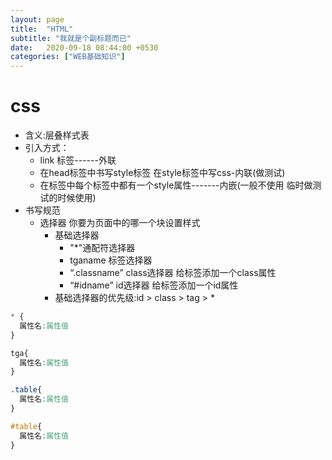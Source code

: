 ```yaml
---
layout: page
title:  "HTML"
subtitle: "我就是个副标题而已"
date:   2020-09-18 08:44:00 +0530
categories: ["WEB基础知识"]
---
```


# css 
  - 含义:层叠样式表
  - 引入方式：
    - link 标签------外联
    - 在head标签中书写style标签 在style标签中写css-内联(做测试)
    - 在标签中每个标签中都有一个style属性-------内嵌(一般不使用 临时做测试的时候使用)
  - 书写规范
    - 选择器 你要为页面中的哪一个块设置样式
      - 基础选择器
        - "*"通配符选择器
        - tganame 标签选择器 
        - “.classname” class选择器 给标签添加一个class属性
        - “#idname” id选择器 给标签添加一个id属性
      - 基础选择器的优先级:id > class > tag > *
       
  
  
~~~css
* {
  属性名:属性值
}

tga{
  属性名:属性值
}

.table{
  属性名:属性值
}

#table{
  属性名:属性值
}
~~~
